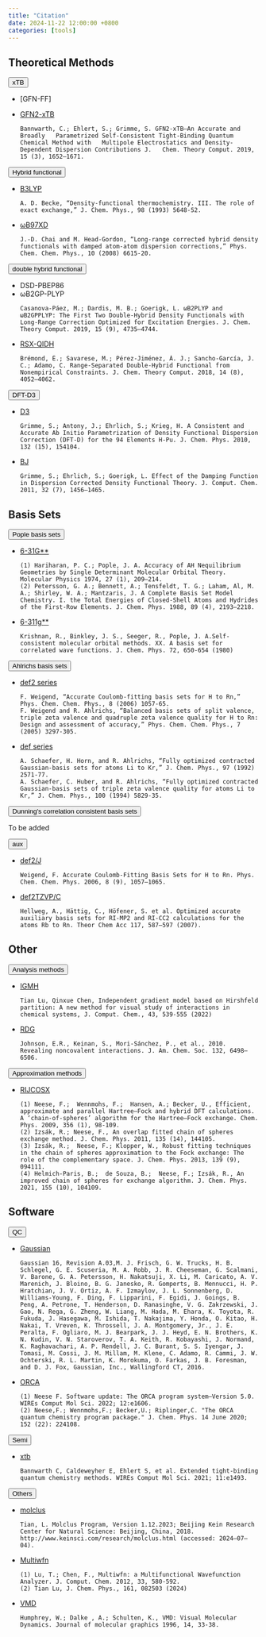 ```yaml
---
title: "Citation"
date: 2024-11-22 12:00:00 +0800
categories: [tools] 
---
```

## Theoretical Methods

<div class="collapsible-section">
<button class="collapsible-btn">xTB</button>
<div class="collapsible-content" markdown="1">

- [GFN-FF]


- [GFN2-xTB](https://pubs.acs.org/doi/10.1021/acs.jctc.8b01176)
  ```
  Bannwarth, C.; Ehlert, S.; Grimme, S. GFN2-xTB—An Accurate and Broadly   Parametrized Self-Consistent Tight-Binding Quantum Chemical Method with   Multipole Electrostatics and Density-Dependent Dispersion Contributions J.   Chem. Theory Comput. 2019, 15 (3), 1652–1671.
  ```

</div>
</div>

<div class="collapsible-section">
<button class="collapsible-btn">Hybrid functional</button>
<div class="collapsible-content" markdown="1">

- [B3LYP](https://pubs.aip.org/aip/jcp/article/98/7/5648/842114/Density-functional-thermochemistry-III-The-role-of)
  ```
  A. D. Becke, “Density-functional thermochemistry. III. The role of exact exchange,” J. Chem. Phys., 98 (1993) 5648-52.
  ```
- [ωB97XD](https://pubs.rsc.org/en/content/articlelanding/2008/cp/b810189b)
  ```
  J.-D. Chai and M. Head-Gordon, “Long-range corrected hybrid density functionals with damped atom-atom dispersion corrections,” Phys. Chem. Chem. Phys., 10 (2008) 6615-20. 
  ```

</div>
</div>

<div class="collapsible-section">
<button class="collapsible-btn">double hybrid functional</button>
<div class="collapsible-content" markdown="1">

- DSD-PBEP86
- ωB2GP-PLYP
  ```
  Casanova-Páez, M.; Dardis, M. B.; Goerigk, L. ωB2PLYP and ωB2GPPLYP: The First Two Double-Hybrid Density Functionals with Long-Range Correction Optimized for Excitation Energies. J. Chem. Theory Comput. 2019, 15 (9), 4735–4744.
  ```
- [RSX-QIDH](https://pubs.acs.org/doi/full/10.1021/acs.jctc.8b00261#:~:text=Named%20RSX-QIDH%2C%20the%20functional%20is%20free%20from%20any,eliminating%20the%20self-interaction%20error%20for%20this%20one-electron%20system.)
  ```
  Brémond, É.; Savarese, M.; Pérez-Jiménez, Á. J.; Sancho-García, J. C.; Adamo, C. Range-Separated Double-Hybrid Functional from Nonempirical Constraints. J. Chem. Theory Comput. 2018, 14 (8), 4052–4062.
  ```

</div>
</div>

<div class="collapsible-section">
<button class="collapsible-btn">DFT-D3</button>
<div class="collapsible-content" markdown="1">

- [D3](https://pubs.aip.org/aip/jcp/article/132/15/154104/926936/A-consistent-and-accurate-ab-initio)
  ```
  Grimme, S.; Antony, J.; Ehrlich, S.; Krieg, H. A Consistent and Accurate Ab Initio Parametrization of Density Functional Dispersion Correction (DFT-D) for the 94 Elements H-Pu. J. Chem. Phys. 2010, 132 (15), 154104.
  ```

- [BJ](https://onlinelibrary.wiley.com/doi/full/10.1002/jcc.21759)
  ```
  Grimme, S.; Ehrlich, S.; Goerigk, L. Effect of the Damping Function in Dispersion Corrected Density Functional Theory. J. Comput. Chem. 2011, 32 (7), 1456–1465.
  ```

</div>
</div>

## Basis Sets

<div class="collapsible-section">
<button class="collapsible-btn">Pople basis sets</button>
<div class="collapsible-content" markdown="1">

- [6-31G**](https://www.tandfonline.com/doi/abs/10.1080/00268977400100171)
  ```
  (1) Hariharan, P. C.; Pople, J. A. Accuracy of AH Nequilibrium Geometries by Single Determinant Molecular Orbital Theory. Molecular Physics 1974, 27 (1), 209–214. 
  (2) Petersson, G. A.; Bennett, A.; Tensfeldt, T. G.; Laham, Al, M. A.; Shirley, W. A.; Mantzaris, J. A Complete Basis Set Model Chemistry. I. the Total Energies of Closed‐Shell Atoms and Hydrides of the First‐Row Elements. J. Chem. Phys. 1988, 89 (4), 2193–2218.
  ```
- [6-311g**](https://pubs.aip.org/aip/jcp/article/72/1/650/971433/Self-consistent-molecular-orbital-methods-XX-A)
  ```
  Krishnan, R., Binkley, J. S., Seeger, R., Pople, J. A.Self-consistent molecular orbital methods. XX. A basis set for correlated wave functions. J. Chem. Phys. 72, 650-654 (1980)
  ```

</div>
</div>

<div class="collapsible-section">
<button class="collapsible-btn">Ahlrichs basis sets</button>
<div class="collapsible-content" markdown="1">

- [def2 series](https://pubs.rsc.org/en/content/articlelanding/2006/cp/b515623h)
  ```
  F. Weigend, “Accurate Coulomb-fitting basis sets for H to Rn,” Phys. Chem. Chem. Phys., 8 (2006) 1057-65. 
  F. Weigend and R. Ahlrichs, “Balanced basis sets of split valence, triple zeta valence and quadruple zeta valence quality for H to Rn: Design and assessment of accuracy,” Phys. Chem. Chem. Phys., 7 (2005) 3297-305.
  ```
- [def series](https://pubs.aip.org/aip/jcp/article/97/4/2571/927842/Fully-optimized-contracted-Gaussian-basis-sets-for)
  ```
  A. Schaefer, H. Horn, and R. Ahlrichs, “Fully optimized contracted Gaussian-basis sets for atoms Li to Kr,” J. Chem. Phys., 97 (1992) 2571-77. 
  A. Schaefer, C. Huber, and R. Ahlrichs, “Fully optimized contracted Gaussian-basis sets of triple zeta valence quality for atoms Li to Kr,” J. Chem. Phys., 100 (1994) 5829-35. 
  ```

</div>
</div>

<div class="collapsible-section">
<button class="collapsible-btn">Dunning's correlation consistent basis sets</button>
<div class="collapsible-content" markdown="1">

To be added

</div>
</div>

<div class="collapsible-section">
<button class="collapsible-btn">aux</button>
<div class="collapsible-content" markdown="1">

- [def2/J](https://doi.org/10.1039/B515623H)
  ```
  Weigend, F. Accurate Coulomb-Fitting Basis Sets for H to Rn. Phys. Chem. Chem. Phys. 2006, 8 (9), 1057–1065.
  ```
- [def2TZVP/C](https://doi.org/10.1007/s00214-007-0250-5)
  ```
  Hellweg, A., Hättig, C., Höfener, S. et al. Optimized accurate auxiliary basis sets for RI-MP2 and RI-CC2 calculations for the atoms Rb to Rn. Theor Chem Acc 117, 587–597 (2007).
  ```
</div>
</div>

## Other

<div class="collapsible-section">
<button class="collapsible-btn">Analysis methods</button>
<div class="collapsible-content" markdown="1">

- [IGMH](https://onlinelibrary.wiley.com/doi/10.1002/jcc.26812)
  ```
  Tian Lu, Qinxue Chen, Independent gradient model based on Hirshfeld partition: A new method for visual study of interactions in chemical systems, J. Comput. Chem., 43, 539-555 (2022)
  ```


- [RDG](https://doi.org/10.1021/ja100936w)
  ```
  Johnson, E.R., Keinan, S., Mori-Sánchez, P., et al., 2010. Revealing noncovalent interactions. J. Am. Chem. Soc. 132, 6498–6506. 
  ```

</div>
</div>

<div class="collapsible-section">
<button class="collapsible-btn">Approximation methods</button>
<div class="collapsible-content" markdown="1">

- [RIJCOSX](https://www.sciencedirect.com/science/article/pii/S0301010408005089)
  ```
  (1) Neese, F.;  Wennmohs, F.;  Hansen, A.; Becker, U., Efficient, approximate and parallel Hartree–Fock and hybrid DFT calculations. A ‘chain-of-spheres’ algorithm for the Hartree–Fock exchange. Chem. Phys. 2009, 356 (1), 98-109.
  (2) Izsák, R.; Neese, F., An overlap fitted chain of spheres exchange method. J. Chem. Phys. 2011, 135 (14), 144105.
  (3) Izsák, R.;  Neese, F.; Klopper, W., Robust fitting techniques in the chain of spheres approximation to the Fock exchange: The role of the complementary space. J. Chem. Phys. 2013, 139 (9), 094111.
  (4) Helmich-Paris, B.;  de Souza, B.;  Neese, F.; Izsák, R., An improved chain of spheres for exchange algorithm. J. Chem. Phys. 2021, 155 (10), 104109.
  ```

</div>
</div>

## Software

<div class="collapsible-section">
<button class="collapsible-btn">QC</button>
<div class="collapsible-content" markdown="1">

- [Gaussian](https://gaussian.com/)
  ```
  Gaussian 16, Revision A.03,M. J. Frisch, G. W. Trucks, H. B. Schlegel, G. E. Scuseria, M. A. Robb, J. R. Cheeseman, G. Scalmani, V. Barone, G. A. Petersson, H. Nakatsuji, X. Li, M. Caricato, A. V. Marenich, J. Bloino, B. G. Janesko, R. Gomperts, B. Mennucci, H. P. Hratchian, J. V. Ortiz, A. F. Izmaylov, J. L. Sonnenberg, D. Williams-Young, F. Ding, F. Lipparini, F. Egidi, J. Goings, B. Peng, A. Petrone, T. Henderson, D. Ranasinghe, V. G. Zakrzewski, J. Gao, N. Rega, G. Zheng, W. Liang, M. Hada, M. Ehara, K. Toyota, R. Fukuda, J. Hasegawa, M. Ishida, T. Nakajima, Y. Honda, O. Kitao, H. Nakai, T. Vreven, K. Throssell, J. A. Montgomery, Jr., J. E. Peralta, F. Ogliaro, M. J. Bearpark, J. J. Heyd, E. N. Brothers, K. N. Kudin, V. N. Staroverov, T. A. Keith, R. Kobayashi, J. Normand, K. Raghavachari, A. P. Rendell, J. C. Burant, S. S. Iyengar, J. Tomasi, M. Cossi, J. M. Millam, M. Klene, C. Adamo, R. Cammi, J. W. Ochterski, R. L. Martin, K. Morokuma, O. Farkas, J. B. Foresman, and D. J. Fox, Gaussian, Inc., Wallingford CT, 2016.
  ```
- [ORCA](https://doi.org/10.1002/wcms.1606)
  ```
  (1) Neese F. Software update: The ORCA program system—Version 5.0. WIREs Comput Mol Sci. 2022; 12:e1606. 
  (2) Neese,F.; Wennmohs,F.; Becker,U.; Riplinger,C. "The ORCA quantum chemistry program package." J. Chem. Phys. 14 June 2020; 152 (22): 224108.
  ```

</div>
</div>

<div class="collapsible-section">
<button class="collapsible-btn">Semi</button>
<div class="collapsible-content" markdown="1">

- [xtb](https://doi.org/10.1002/wcms.1493)
  ```
  Bannwarth C, Caldeweyher E, Ehlert S, et al. Extended tight-binding quantum chemistry methods. WIREs Comput Mol Sci. 2021; 11:e1493. 
  ```

</div>
</div>

<div class="collapsible-section">
<button class="collapsible-btn">Others</button>
<div class="collapsible-content" markdown="1">

- [molclus](http://www.keinsci.com/research/molclus.html)
  ```
  Tian, L. Molclus Program, Version 1.12.2023; Beijing Kein Research Center for Natural Science: Beijing, China, 2018. http://www.keinsci.com/research/molclus.html (accessed: 2024–07–04).
  ```

- [Multiwfn](https://pubs.aip.org/aip/jcp/article/161/8/082503/3309709/A-comprehensive-electron-wavefunction-analysis)
  ```
  (1) Lu, T.; Chen, F., Multiwfn: a Multifunctional Wavefunction Analyzer. J. Comput. Chem. 2012, 33, 580-592.
  (2) Tian Lu, J. Chem. Phys., 161, 082503 (2024)
  ```

- [VMD](https://www.sciencedirect.com/science/article/pii/0263785596000185?via%3Dihub)
  ```
  Humphrey, W.; Dalke , A.; Schulten, K., VMD: Visual Molecular Dynamics. Journal of molecular graphics 1996, 14, 33-38.
  ```

</div>
</div>